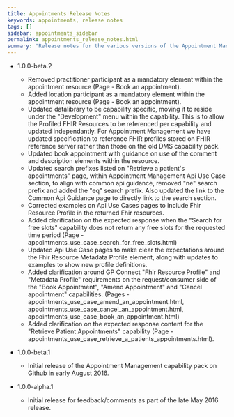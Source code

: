 ```yaml
---
title: Appointments Release Notes
keywords: appointments, release notes
tags: []
sidebar: appointments_sidebar
permalink: appointments_release_notes.html
summary: "Release notes for the various versions of the Appointment Management capability."
---
```


- 1.0.0-beta.2
  - Removed practitioner participant as a mandatory element within the appointment resource (Page - Book an appointment).
  - Added location participant as a mandatory element within the appointment resource (Page - Book an appointment).
  - Updated datalibrary to be capability specific, moving it to reside under the "Development" menu within the capability. This is to allow the Profiled FHIR Resources to be referenced per capability and updated independantly. For Appointment Management we have updated specification to reference FHIR profiles stored on FHIR reference server rather than those on the old DMS capability pack.
  - Updated book appointment with guidance on use of the comment and description elements within the resource.
  - Updated search prefixes listed on "Retrieve a patient's appointments" page, within Appointment Management Api Use Case section, to align with common api guidance, removed "ne" search prefix and added the "eq" search prefix. Also updated the link to the Common Api Guidance page to directly link to the search section.
  - Corrected examples on Api Use Cases pages to include Fhir Resource Profile in the returned Fhir resources.
  - Added clarification on the expected response when the "Search for free slots" capability does not return any free slots for the requested time period (Page - appointments_use_case_search_for_free_slots.html)
  - Updated Api Use Case pages to make clear the expectations around the Fhir Resource Metadata Profile element, along with updates to examples to show new profile definitions.
  - Added clarification around GP Connect "Fhir Resource Profile" and "Metadata Profile" requirements on the request/consumer side of the "Book Appointment", "Amend Appointment" and "Cancel appointment" capabilities. (Pages - appointments_use_case_amend_an_appointment.html, appointments_use_case_cancel_an_appointment.html, appointments_use_case_book_an_appointment.html)
  - Added clarification on the expected response content for the "Retrieve Patient Appointments" capability (Page - appointments_use_case_retrieve_a_patients_appointments.html).
  
- 1.0.0-beta.1
  - Initial release of the Appointment Management capability pack on Github in early August 2016.
  
- 1.0.0-alpha.1
  - Initial release for feedback/comments as part of the late May 2016 release.
  